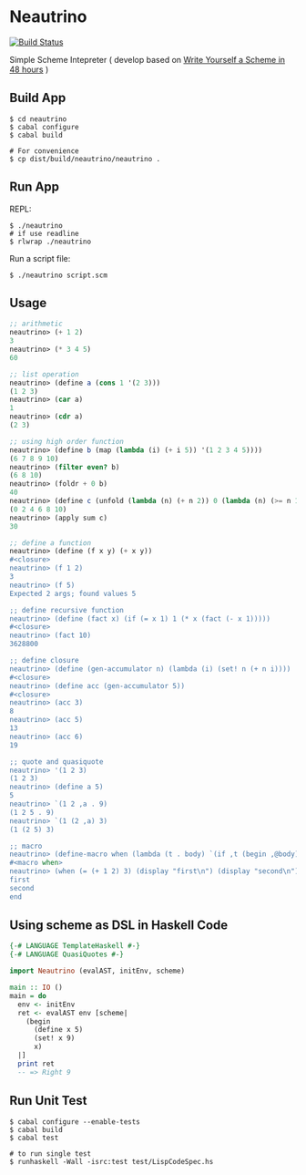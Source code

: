 # Neautrino

[![Build Status](https://travis-ci.org/hyone/neautrino.png?branch=master)](https://travis-ci.org/hyone/neautrino)

Simple Scheme Intepreter
( develop based on [Write Yourself a Scheme in 48 hours](http://jonathan.tang.name/files/scheme_in_48/tutorial/overview.html>) )

## Build App 

    $ cd neautrino
    $ cabal configure
    $ cabal build

    # For convenience
    $ cp dist/build/neautrino/neautrino .

## Run App

REPL:

    $ ./neautrino
    # if use readline
    $ rlwrap ./neautrino

Run a script file:

    $ ./neautrino script.scm

## Usage

```scheme
;; arithmetic
neautrino> (+ 1 2)
3
neautrino> (* 3 4 5)
60

;; list operation
neautrino> (define a (cons 1 '(2 3)))
(1 2 3)
neautrino> (car a)
1
neautrino> (cdr a)
(2 3)

;; using high order function
neautrino> (define b (map (lambda (i) (+ i 5)) '(1 2 3 4 5))))
(6 7 8 9 10)
neautrino> (filter even? b)
(6 8 10)
neautrino> (foldr + 0 b)
40
neautrino> (define c (unfold (lambda (n) (+ n 2)) 0 (lambda (n) (>= n 10))))
(0 2 4 6 8 10)
neautrino> (apply sum c)
30

;; define a function
neautrino> (define (f x y) (+ x y))
#<closure>
neautrino> (f 1 2)
3
neautrino> (f 5)
Expected 2 args; found values 5

;; define recursive function
neautrino> (define (fact x) (if (= x 1) 1 (* x (fact (- x 1)))))
#<closure>
neautrino> (fact 10)
3628800

;; define closure
neautrino> (define (gen-accumulator n) (lambda (i) (set! n (+ n i))))
#<closure>
neautrino> (define acc (gen-accumulator 5))
#<closure>
neautrino> (acc 3)
8
neautrino> (acc 5)
13
neautrino> (acc 6)
19

;; quote and quasiquote
neautrino> '(1 2 3)
(1 2 3)
neautrino> (define a 5)
5
neautrino> `(1 2 ,a . 9)
(1 2 5 . 9)
neautrino> `(1 (2 ,a) 3)
(1 (2 5) 3)

;; macro
neautrino> (define-macro when (lambda (t . body) `(if ,t (begin ,@body))))
#<macro when>
neautrino> (when (= (+ 1 2) 3) (display "first\n") (display "second\n") 'end)
first
second
end
```

## Using scheme as DSL in Haskell Code
```haskell
{-# LANGUAGE TemplateHaskell #-}
{-# LANGUAGE QuasiQuotes #-}

import Neautrino (evalAST, initEnv, scheme)

main :: IO ()
main = do
  env <- initEnv
  ret <- evalAST env [scheme|
    (begin
      (define x 5)
      (set! x 9)
      x)
  |]
  print ret
  -- => Right 9
```

## Run Unit Test

    $ cabal configure --enable-tests
    $ cabal build
    $ cabal test

    # to run single test
    $ runhaskell -Wall -isrc:test test/LispCodeSpec.hs
